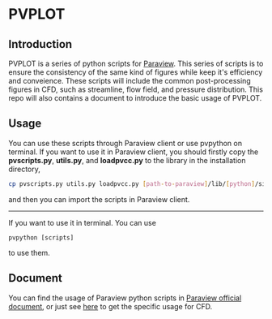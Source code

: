 # PVPLOT

## Introduction
PVPLOT is a series of python scripts for [Paraview][]. This series of scripts is to ensure the consistency of the same kind of figures while keep it's efficiency and conveience.
These scripts will include the common post-processing figures in CFD, such as streamline, flow field, and pressure distribution.
This repo will also contains a document to introduce the basic usage of PVPLOT.

[Paraview]: http://www.paraview.org

## Usage
You can use these scripts through Paraview client or use pvpython on terminal.
If you want to use it in Paraview client, you should firstly copy the **pvscripts.py**, **utils.py**, and **loadpvcc.py** to the library in the installation directory,
```bash
cp pvscripts.py utils.py loadpvcc.py [path-to-paraview]/lib/[python]/site-packages
```
and then you can import the scripts in Paraview client.

---
If you want to use it in terminal. You can use
```
pvpython [scripts]
```
to use them.

## Document
You can find the usage of Paraview python scripts in [Paraview official document][1], or just see [here][2] to get the specific usage for CFD.

[1]:https://docs.paraview.org/_/downloads/en/v5.10.1/pdf/
[2]:doc/document.md

